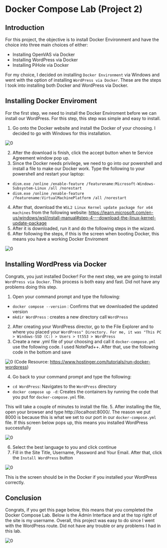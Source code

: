 # Docker Compose Lab (Project 2) 

## Introduction 
For this project, the objective is to install Docker Environment and have the choice into three main choices of either:
- Installing OpenVAS via Docker
- Installing WordPress via Docker 
- Installing PiHole via Docker

For my choice, I decided on installing `Docker Environment` via Windows and went with the option of installing `WordPress via Docker`. These are the steps I took into installing both Docker and WordPress via Docker. 

## Installing Docker Enviroment
For the first step, we need to install the Docker Enviroment before we can install our WordPress. For this step, this step was simple and easy to install.

1. Go onto the Docker website and install the Docker of your choosing. I decided to go with Windows for this installation. 

![0](https://user-images.githubusercontent.com/87620828/201506625-0e673096-1d25-43ab-99db-a68c0be431eb.jpg)

2. After the download is finish, click the accept button when te Service Agreement window pop up.
3. Since the Docker needs privilege, we need to go into our powershell and install a file to make our Docker work. Type the following to your powershell and restart your laptop: 
- `dism.exe /online /enable-feature /featurename:Microsoft-Windows-Subsystem-Linux /all /norestart`
- `dism.exe /online /enable-feature /featurename:VirtualMachinePlatform /all /norestart`
4. After that, download the `WSL2 Linux Kernel update package for x64 machines` from the following website: https://learn.microsoft.com/en-us/windows/wsl/install-manual#step-4---download-the-linux-kernel-update-package
5. After it is downloaded, run it and do the following steps in the wizard. 
6. After following the steps, if this is the screen when booting Docker, this means you have a working Docker Enviroment

![0](https://user-images.githubusercontent.com/87620828/201507314-17078f48-82a0-49ea-9df8-daf4062db202.jpg)

## Installing WordPress via Docker 

Congrats, you just installed Docker! For the next step, we are going to install `WordPress via Docker`. This process is both easy and fast. Did not have any problems doing this step. 

1. Open your command prompt and type the following: 
- `docker compose --version` : Confirms that we downloaded the updated version 
- `mkdir WordPress` : creates a new directory call `WordPress` 
2. After creating your WordPress director, go to the File Explorer and to where you placed your `WordPress" Directory. For me, it was "This PC > Windows-SSD (C:) > Users > tt553 > WordPress`
3. Create a new .yml file of your choosing and call it `docker-compose.yml` use the following code. I used NotePad++. After that, use the following code in the bottom and save 

![0](https://user-images.githubusercontent.com/87620828/201506906-f6dc90fe-d02c-427b-bb74-e34f08da2ec9.jpg)
(Code Resource: https://www.hostinger.com/tutorials/run-docker-wordpress) 

4. Go back to your command prompt and type the following:
- `cd WordPress`: Navigates to the `WordPress` directory
- `docker compose up -d`: Creates the containers by running the code that you put for `docker-compose.yml` file. 

This will take a couple of minutes to install the file. 
5. After installing the file, open your browser and type http://localhost:8000/. The reason we put 8000 is because this is what we set to our port in our `docker-compose.yml` file. If this screen below pops up, this means you installed WordPress successfully 

![0](https://user-images.githubusercontent.com/87620828/201506992-2daf677e-b041-4af0-9eb0-a87518f3d235.jpg)

6. Select the best language to you and click continue 
7. Fill in the Site Title, Username, Password and Your Email. After that, click the `Install WordPress` button

![0](https://user-images.githubusercontent.com/87620828/201507325-1b1d9e66-3a2d-4b68-b46e-62357505db40.jpg)

This is the screen should be in the Docker if you installed your WordPress correctly. 

## Conclusion

Congrats, if you get this page below, this means that you completed the Docker Compose Lab. Below is the Admin Interface and at the top right of the site is my username. Overall, this project was easy to do since I went with the WordPress route. Did not have any trouble or any problems I had in this lab. 

![0](https://user-images.githubusercontent.com/87620828/201507067-29184247-dcd1-4c71-8195-597dc4210ca5.jpg)
